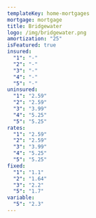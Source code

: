 ```yaml
---
templateKey: home-mortgages
mortgage: mortgage
title: Bridgewater
logo: /img/bridgewater.png
amortization: "25"
isFeatured: true
insured:
  "1": "-"
  "2": "-"
  "3": "-"
  "4": "-"
  "5": "-"
uninsured:
  "1": "2.59"
  "2": "2.59"
  "3": "3.99"
  "4": "5.25"
  "5": "5.25"
rates:
  "1": "2.59"
  "2": "2.59"
  "3": "3.99"
  "4": "5.25"
  "5": "5.25"
fixed:
  "1": "1.1"
  "2": "1.64"
  "3": "2.2"
  "5": "1.7"
variable:
  "5": "2.3"
---
```

